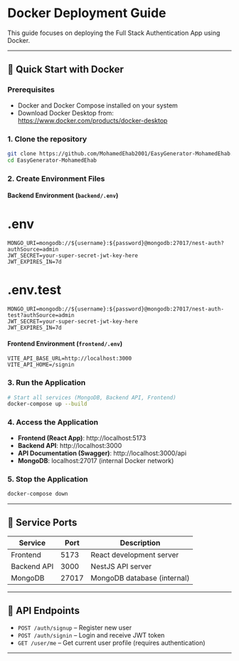 # Docker Deployment Guide

This guide focuses on deploying the Full Stack Authentication App using Docker.

---

## 🚀 Quick Start with Docker

### Prerequisites
- Docker and Docker Compose installed on your system
- Download Docker Desktop from: https://www.docker.com/products/docker-desktop

### 1. Clone the repository

```bash
git clone https://github.com/MohamedEhab2001/EasyGenerator-MohamedEhab.git
cd EasyGenerator-MohamedEhab
```

### 2. Create Environment Files

#### Backend Environment (`backend/.env`)

# .env
```env
MONGO_URI=mongodb://${username}:${password}@mongodb:27017/nest-auth?authSource=admin
JWT_SECRET=your-super-secret-jwt-key-here
JWT_EXPIRES_IN=7d
```

# .env.test
```env
MONGO_URI=mongodb://${username}:${password}@mongodb:27017/nest-auth-test?authSource=admin
JWT_SECRET=your-super-secret-jwt-key-here
JWT_EXPIRES_IN=7d
```

#### Frontend Environment (`frontend/.env`)
```env
VITE_API_BASE_URL=http://localhost:3000
VITE_API_HOME=/signin
```

### 3. Run the Application

```bash
# Start all services (MongoDB, Backend API, Frontend)
docker-compose up --build
```

### 4. Access the Application

- **Frontend (React App)**: http://localhost:5173
- **Backend API**: http://localhost:3000
- **API Documentation (Swagger)**: http://localhost:3000/api
- **MongoDB**: localhost:27017 (internal Docker network)

### 5. Stop the Application

```bash
docker-compose down
```

---

## 🔌 Service Ports

| Service | Port | Description |
|---------|------|-------------|
| Frontend | 5173 | React development server |
| Backend API | 3000 | NestJS API server |
| MongoDB | 27017 | MongoDB database (internal) |

---

## 📁 API Endpoints

- `POST /auth/signup` – Register new user
- `POST /auth/signin` – Login and receive JWT token
- `GET /user/me` – Get current user profile (requires authentication)

---
